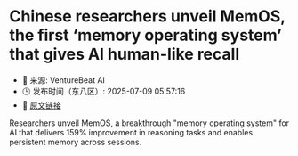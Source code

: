 # Chinese researchers unveil MemOS, the first ‘memory operating system’ that gives AI human-like recall
- 📅 来源: VentureBeat AI
- 🕒 发布时间（东八区）: 2025-07-09 05:57:16
- 🔗 [原文链接](https://venturebeat.com/ai/chinese-researchers-unveil-memos-the-first-memory-operating-system-that-gives-ai-human-like-recall/)

Researchers unveil MemOS, a breakthrough "memory operating system" for AI that delivers 159% improvement in reasoning tasks and enables persistent memory across sessions.